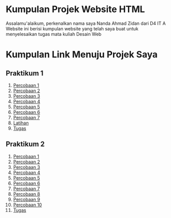 # Kumpulan Projek Website HTML
Assalamu'alaikum, perkenalkan nama saya Nanda Ahmad Zidan dari D4 IT A
Website ini berisi kumpulan website yang telah saya buat untuk menyelesaikan tugas mata kuliah Desain Web

# Kumpulan Link Menuju Projek Saya
## Praktikum 1
1. [Percobaan 1]()
2. [Percobaan 2]()
3. [Percobaan 3]()
4. [Percobaan 4]()
5. [Percobaan 5]()
6. [Percobaan 6]()
7. [Percobaan 7]()
8. [Latihan]()
9. [Tugas]()

## Praktikum 2
1. [Percobaan 1](https://zorgons905.github.io/ZORO-3/Tugas.html)
2. [Percobaan 2](https://zorgons905.github.io/ZORO-3/Tugas.html)
3. [Percobaan 3](https://zorgons905.github.io/ZORO-3/Tugas.html)
4. [Percobaan 4](https://zorgons905.github.io/ZORO-3/Tugas.html)
5. [Percobaan 5](https://zorgons905.github.io/ZORO-3/Tugas.html)
6. [Percobaan 6](https://zorgons905.github.io/ZORO-3/Tugas.html)
7. [Percobaan 7](https://zorgons905.github.io/ZORO-3/Tugas.html)
8. [Percobaan 8](https://zorgons905.github.io/ZORO-3/Tugas.html)
9. [Percobaan 9](https://zorgons905.github.io/ZORO-3/Tugas.html)
10. [Percobaan 10](https://zorgons905.github.io/ZORO-3/Tugas.html)
11. [Tugas](https://zorgons905.github.io/ZORO-3/Tugas.html)
